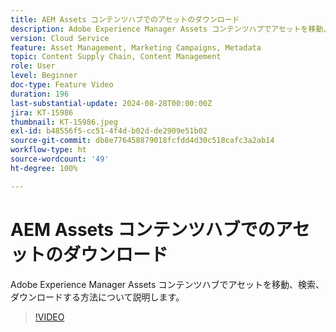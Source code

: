 ```yaml
---
title: AEM Assets コンテンツハブでのアセットのダウンロード
description: Adobe Experience Manager Assets コンテンツハブでアセットを移動、検索、フィルタリング、ダウンロードする方法について説明します。
version: Cloud Service
feature: Asset Management, Marketing Campaigns, Metadata
topic: Content Supply Chain, Content Management
role: User
level: Beginner
doc-type: Feature Video
duration: 196
last-substantial-update: 2024-08-28T00:00:00Z
jira: KT-15986
thumbnail: KT-15986.jpeg
exl-id: b48556f5-cc51-4f4d-b02d-de2909e51b02
source-git-commit: db8e776458879018fcfdd4d30c518cafc3a2ab14
workflow-type: ht
source-wordcount: '49'
ht-degree: 100%

---
```


# AEM Assets コンテンツハブでのアセットのダウンロード

Adobe Experience Manager Assets コンテンツハブでアセットを移動、検索、ダウンロードする方法について説明します。

>[!VIDEO](https://video.tv.adobe.com/v/3433135/?learn=on)
